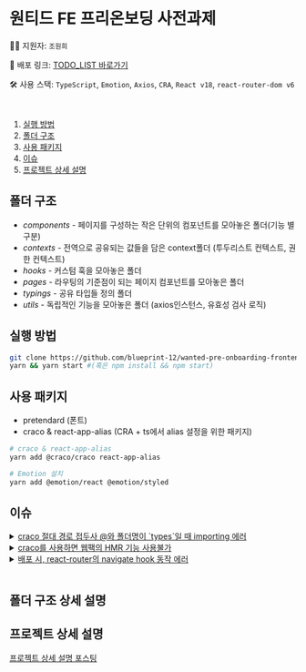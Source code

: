 # 원티드 FE 프리온보딩 사전과제

👩‍🦰 지원자: `조원희`

🚩 배포 링크: [TODO_LIST 바로가기](https://wanted-pre-onboarding-frontend-grgb.vercel.app/)

🛠 사용 스택: `TypeScript`, `Emotion`, `Axios`, `CRA`, `React v18`, `react-router-dom v6`

<br/>

1. [실행 방법](#실행-방법)
2. [폴더 구조](#폴더-구조)
3. [사용 패키지](#사용-패키지)
4. [이슈](#이슈)
5. [프로젝트 상세 설명](#프로젝트-상세-설명)

## 폴더 구조

- <i>components</i> - 페이지를 구성하는 작은 단위의 컴포넌트를 모아놓은 폴더(기능 별 구분)
- <i>contexts</i> - 전역으로 공유되는 값들을 담은 context폴더 (투두리스트 컨텍스트, 권한 컨텍스트)
- <i>hooks</i> - 커스텀 훅을 모아놓은 폴더
- <i>pages</i> - 라우팅의 기준점이 되는 페이지 컴포넌트를 모아놓은 폴더
- <i>typings</i> - 공유 타입들 정의 폴더
- <i>utils</i> - 독립적인 기능을 모아놓은 폴더 (axios인스턴스, 유효성 검사 로직)

  
## 실행 방법

```bash
git clone https://github.com/blueprint-12/wanted-pre-onboarding-frontend.git . #현재 경로에 클론
yarn && yarn start #(혹은 npm install && npm start)
```

## 사용 패키지

- pretendard (폰트)
- craco & react-app-alias (CRA + ts에서 alias 설정을 위한 패키지)

```bash
# craco & react-app-alias
yarn add @craco/craco react-app-alias
```

```bash
# Emotion 설치
yarn add @emotion/react @emotion/styled
```

## 이슈

<details>
  <summary><u>craco 절대 경로 접두사 @와 폴더명이 `types`일 때 importing 에러</u></summary>
  
    craco를 통해서 alias 절대 경로를 사용하는데 폴더명을 
    `types`로 했더니 `@types` 의 형태로 되었다. 
    이렇게 되면, 기존에 있던 types파일(TS를 지원하는 패키지들 등..)과 
    혼선이 생길 수 있으니 에러가 발생하는 거 같다.
    결국 types에서 typings로 폴더명을 바꾸었더니 원하는대로 
    내가 직접 만든 타입을 컴포넌트에 import해올 수 있었다.
</details>

<details>
  <summary><u>craco를 사용하면 웹팩의 HMR 기능 사용불가</u></summary>

    찾아보면 이 기능이 지원되면서 CRA의 webpack 세팅을 수정할 방법도 있겠지만..
    기본적으로 핫모듈리플레이스 기능이 craco CLI를 사용하면 동작하지 않는다.
    => 그렇기 때문에 코드를 수정하고 매번 새로고침을 해줘야 한다.(매우 불편)

</details>

<details>
  <summary><u>배포 시, react-router의 navigate hook 동작 에러</u></summary>
  
  `내용이 길어 블로그 포스팅으로 따로 분리해놨습니다.`  
  [lazy로드된 컴포넌트 배포 시 react router 동작 오류](https://blueprint-12.tistory.com/396)
  
</details>
<br/>

## 폴더 구조 상세 설명

## 프로젝트 상세 설명

[프로젝트 상세 설명 포스팅](https://blueprint-12.tistory.com/399)

